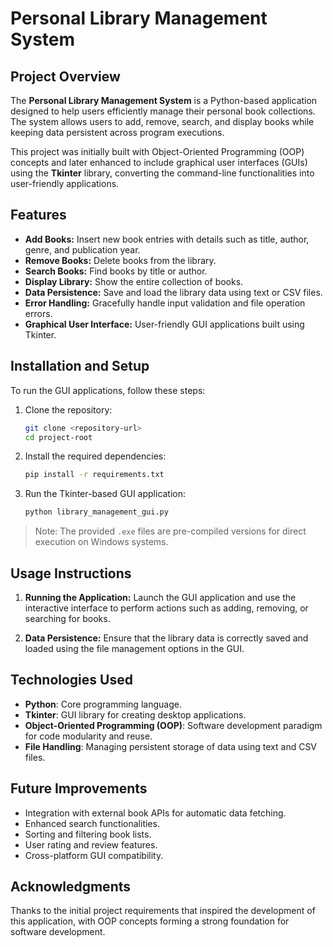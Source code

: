 # Personal Library Management System

## Project Overview
The **Personal Library Management System** is a Python-based application designed to help users efficiently manage their personal book collections. The system allows users to add, remove, search, and display books while keeping data persistent across program executions.

This project was initially built with Object-Oriented Programming (OOP) concepts and later enhanced to include graphical user interfaces (GUIs) using the **Tkinter** library, converting the command-line functionalities into user-friendly applications.

## Features
- **Add Books:** Insert new book entries with details such as title, author, genre, and publication year.
- **Remove Books:** Delete books from the library.
- **Search Books:** Find books by title or author.
- **Display Library:** Show the entire collection of books.
- **Data Persistence:** Save and load the library data using text or CSV files.
- **Error Handling:** Gracefully handle input validation and file operation errors.
- **Graphical User Interface:** User-friendly GUI applications built using Tkinter.

## Installation and Setup
To run the GUI applications, follow these steps:

1. Clone the repository:
    ```bash
    git clone <repository-url>
    cd project-root
    ```

2. Install the required dependencies:
    ```bash
    pip install -r requirements.txt
    ```

3. Run the Tkinter-based GUI application:
    ```bash
    python library_management_gui.py
    ```

> Note: The provided `.exe` files are pre-compiled versions for direct execution on Windows systems.

## Usage Instructions
1. **Running the Application:**
   Launch the GUI application and use the interactive interface to perform actions such as adding, removing, or searching for books.

2. **Data Persistence:**
   Ensure that the library data is correctly saved and loaded using the file management options in the GUI.

## Technologies Used
- **Python**: Core programming language.
- **Tkinter**: GUI library for creating desktop applications.
- **Object-Oriented Programming (OOP)**: Software development paradigm for code modularity and reuse.
- **File Handling**: Managing persistent storage of data using text and CSV files.

## Future Improvements
- Integration with external book APIs for automatic data fetching.
- Enhanced search functionalities.
- Sorting and filtering book lists.
- User rating and review features.
- Cross-platform GUI compatibility.

## Acknowledgments
Thanks to the initial project requirements that inspired the development of this application, with OOP concepts forming a strong foundation for software development.
